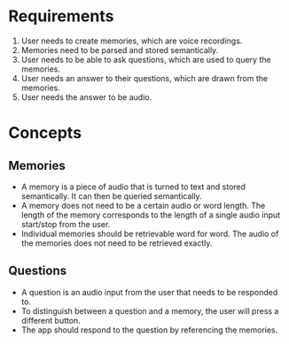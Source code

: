 # Requirements

1. User needs to create memories, which are voice recordings.
2. Memories need to be parsed and stored semantically.
3. User needs to be able to ask questions, which are used to query the memories.
4. User needs an answer to their questions, which are drawn from the memories.
5. User needs the answer to be audio.

# Concepts

## Memories
- A memory is a piece of audio that is turned to text and stored semantically. It can then be queried semantically.
- A memory does not need to be a certain audio or word length. The length of the memory corresponds to the length of a single audio input start/stop from the user.
- Individual memories should be retrievable word for word. The audio of the memories does not need to be retrieved exactly.


## Questions
- A question is an audio input from the user that needs to be responded to.
- To distinguish between a question and a memory, the user will press a different button.
- The app should respond to the question by referencing the memories.